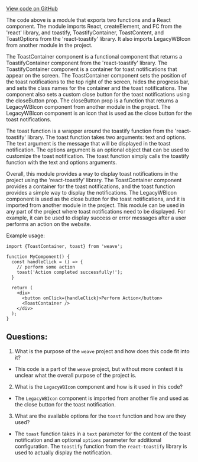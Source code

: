 [View code on GitHub](https://github.com/wandb/weave/weave-js/src/common/components/elements/Toast.tsx)

The code above is a module that exports two functions and a React component. The module imports React, createElement, and FC from the 'react' library, and toastify, ToastifyContainer, ToastContent, and ToastOptions from the 'react-toastify' library. It also imports LegacyWBIcon from another module in the project.

The ToastContainer component is a functional component that returns a ToastifyContainer component from the 'react-toastify' library. The ToastifyContainer component is a container for toast notifications that appear on the screen. The ToastContainer component sets the position of the toast notifications to the top right of the screen, hides the progress bar, and sets the class names for the container and the toast notifications. The component also sets a custom close button for the toast notifications using the closeButton prop. The closeButton prop is a function that returns a LegacyWBIcon component from another module in the project. The LegacyWBIcon component is an icon that is used as the close button for the toast notifications.

The toast function is a wrapper around the toastify function from the 'react-toastify' library. The toast function takes two arguments: text and options. The text argument is the message that will be displayed in the toast notification. The options argument is an optional object that can be used to customize the toast notification. The toast function simply calls the toastify function with the text and options arguments.

Overall, this module provides a way to display toast notifications in the project using the 'react-toastify' library. The ToastContainer component provides a container for the toast notifications, and the toast function provides a simple way to display the notifications. The LegacyWBIcon component is used as the close button for the toast notifications, and it is imported from another module in the project. This module can be used in any part of the project where toast notifications need to be displayed. For example, it can be used to display success or error messages after a user performs an action on the website. 

Example usage:

```
import {ToastContainer, toast} from 'weave';

function MyComponent() {
  const handleClick = () => {
    // perform some action
    toast('Action completed successfully!');
  }

  return (
    <div>
      <button onClick={handleClick}>Perform Action</button>
      <ToastContainer />
    </div>
  );
}
```
## Questions: 
 1. What is the purpose of the `weave` project and how does this code fit into it?
- This code is a part of the `weave` project, but without more context it is unclear what the overall purpose of the project is.

2. What is the `LegacyWBIcon` component and how is it used in this code?
- The `LegacyWBIcon` component is imported from another file and used as the close button for the toast notification.

3. What are the available options for the `toast` function and how are they used?
- The `toast` function takes in a `text` parameter for the content of the toast notification and an optional `options` parameter for additional configuration. The `toastify` function from the `react-toastify` library is used to actually display the notification.